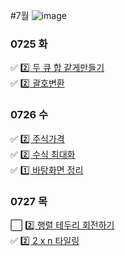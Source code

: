 #7월
![image](https://github.com/8x15yz/Algorithm-Solutions/assets/87743473/6506b507-397f-4925-b6db-cb4804e672cd)


### 0725 화
✅ [2️⃣ 두 큐 합 같게만들기](두큐합같게만들기.py) <br>
✅ [2️⃣ 괄호변환](괄호변환.py) <br>

### 0726 수
✅ [2️⃣ 주식가격](주식가격.py) <br>
✅ [2️⃣ 수식 최대화](수식최대화.py) <br>
✅ [1️⃣ 바탕화면 정리](바탕화면정리.py) <br>

### 0727 목
⬜ [2️⃣ 행렬 테두리 회전하기](행렬테두리회전하기.py) <br>
✅ [2️⃣ 2 x n 타일링](2xn타일링.py) <br>
